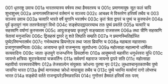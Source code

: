 001	धृतराष्ट्र उवाच
001a	भारतस्यास्य वर्षस्य तथा हैमवतस्य च
001c	प्रमाणमायुषः सूत फलं चापि शुभाशुभम्
002a	अनागतमतिक्रान्तं वर्तमानं च सञ्जय
002c	आचक्ष्व मे विस्तरेण हरिवर्षं तथैव च
003	सञ्जय उवाच
003a	चत्वारि भारते वर्षे युगानि भरतर्षभ
003c	कृतं त्रेता द्वापरं च पुष्यं च कुरुवर्धन
004a	पूर्वं कृतयुगं नाम ततस्त्रेतायुगं विभो
004c	सङ्क्षेपाद्द्वापरस्याथ ततः पुष्यं प्रवर्तते
005a	चत्वारि च सहस्राणि वर्षाणां कुरुसत्तम
005c	आयुःसङ्ख्या कृतयुगे सङ्ख्याता राजसत्तम
006a	तथा त्रीणि सहस्राणि त्रेतायां मनुजाधिप
006c	द्विसहस्रं द्वापरे तु शते तिष्ठति सम्प्रति
007a	न प्रमाणस्थितिर्ह्यस्ति पुष्येऽस्मिन्भरतर्षभ
007c	गर्भस्थाश्च म्रियन्तेऽत्र तथा जाता म्रियन्ति च
008a	महाबला महासत्त्वाः प्रजागुणसमन्विताः
008c	अजायन्त कृते राजन्मुनयः सुतपोधनाः
009a	महोत्साहा महात्मानो धार्मिकाः सत्यवादिनः
009c	जाताः कृतयुगे राजन्धनिनः प्रियदर्शनाः
010a	आयुष्मन्तो महावीरा धनुर्धरवरा युधि
010c	जायन्ते क्षत्रियाः शूरास्त्रेतायां चक्रवर्तिनः
011a	सर्ववर्णा महाराज जायन्ते द्वापरे सति
011c	महोत्साहा महावीर्याः परस्परवधैषिणः
012a	तेजसाल्पेन संयुक्ताः क्रोधनाः पुरुषा नृप
012c	लुब्धाश्चानृतकाश्चैव पुष्ये जायन्ति भारत
013a	ईर्ष्या मानस्तथा क्रोधो मायासूया तथैव च
013c	पुष्ये भवन्ति मर्त्यानां रागो लोभश्च भारत
014a	सङ्क्षेपो वर्तते राजन्द्वापरेऽस्मिन्नराधिप
014c	गुणोत्तरं हैमवतं हरिवर्षं ततः परम्
